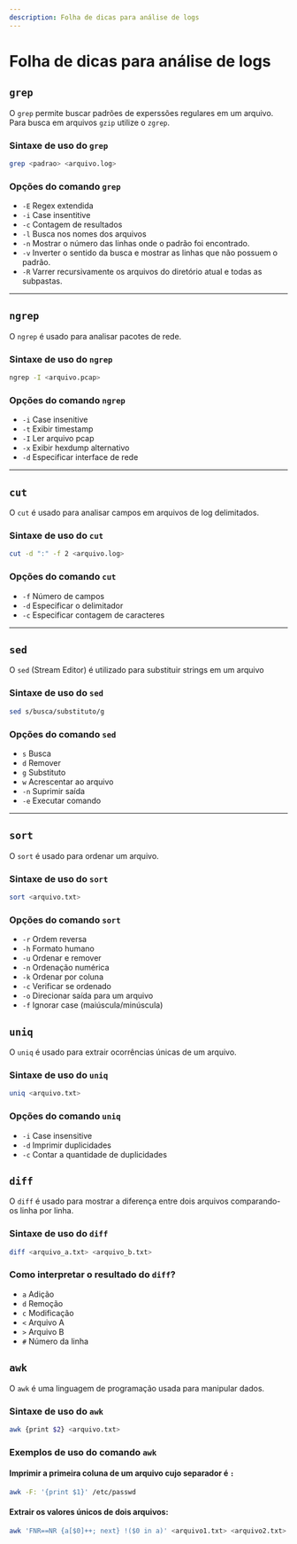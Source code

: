 ```yaml
---
description: Folha de dicas para análise de logs
---
```


# Folha de dicas para análise de logs

## `grep`

O `grep` permite buscar padrões de experssões regulares em um arquivo. Para busca em arquivos `gzip` utilize o `zgrep`.

### Sintaxe de uso do `grep`

```bash
grep <padrao> <arquivo.log>
```

### Opções do comando `grep`

- `-E` Regex extendida
- `-i` Case insentitive
- `-c` Contagem de resultados
- `-l` Busca nos nomes dos arquivos
- `-n` Mostrar o número das linhas onde o padrão foi encontrado.
- `-v` Inverter o sentido da busca e mostrar as linhas que não possuem o padrão.
- `-R` Varrer recursivamente os arquivos do diretório atual e todas as subpastas.

---

## `ngrep`

O `ngrep` é usado para analisar pacotes de rede.

### Sintaxe de uso do `ngrep`

```bash
ngrep -I <arquivo.pcap>
```

### Opções do comando `ngrep`

- `-i` Case insenitive
- `-t` Exibir timestamp
- `-I` Ler arquivo pcap
- `-x` Exibir hexdump alternativo
- `-d` Especificar interface de rede

---

## `cut`

O `cut` é usado para analisar campos em arquivos de log delimitados.

### Sintaxe de uso do `cut`

```bash
cut -d ":" -f 2 <arquivo.log>
```

### Opções do comando `cut`

- `-f` Número de campos
- `-d` Especificar o delimitador
- `-c` Especificar contagem de caracteres

---

## `sed`

O `sed` (Stream Editor) é utilizado para substituir strings em um arquivo

### Sintaxe de uso do `sed`

```bash
sed s/busca/substituto/g
```

### Opções do comando `sed`

- `s` Busca
- `d` Remover
- `g` Substituto
- `w` Acrescentar ao arquivo
- `-n` Suprimir saída
- `-e` Executar comando

---

## `sort`

O `sort` é usado para ordenar um arquivo.

### Sintaxe de uso do `sort`

```bash
sort <arquivo.txt>
```

### Opções do comando `sort`

- `-r` Ordem reversa
- `-h` Formato humano
- `-u` Ordenar e remover
- `-n` Ordenação numérica
- `-k` Ordenar por coluna
- `-c` Verificar se ordenado
- `-o` Direcionar saída para um arquivo
- `-f` Ignorar case (maiúscula/minúscula)

## `uniq`

O `uniq` é usado para extrair ocorrências únicas de um arquivo.

### Sintaxe de uso do `uniq`

```bash
uniq <arquivo.txt>
```

### Opções do comando `uniq`

- `-i` Case insensitive
- `-d` Imprimir duplicidades
- `-c` Contar a quantidade de duplicidades

## `diff`

O `diff` é usado para mostrar a diferença entre dois arquivos comparando-os linha por linha.

### Sintaxe de uso do `diff`

```bash
diff <arquivo_a.txt> <arquivo_b.txt>
```

### Como interpretar o resultado do `diff`?

- `a` Adição
- `d` Remoção
- `c` Modificação
- `<` Arquivo A
- `>` Arquivo B
- `#` Número da linha

## `awk`

O `awk` é uma linguagem de programação usada para manipular dados.

### Sintaxe de uso do `awk`

```bash
awk {print $2} <arquivo.txt>
```

### Exemplos de uso do comando `awk`

#### Imprimir a primeira coluna de um arquivo cujo separador é `:`

```bash
awk -F: '{print $1}' /etc/passwd
```

#### Extrair os valores únicos de dois arquivos:

```bash
awk 'FNR==NR {a[$0]++; next} !($0 in a)' <arquivo1.txt> <arquivo2.txt>
```
